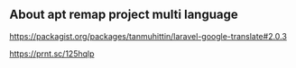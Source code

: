 
## About apt remap project multi language

https://packagist.org/packages/tanmuhittin/laravel-google-translate#2.0.3

https://prnt.sc/125hqlp
